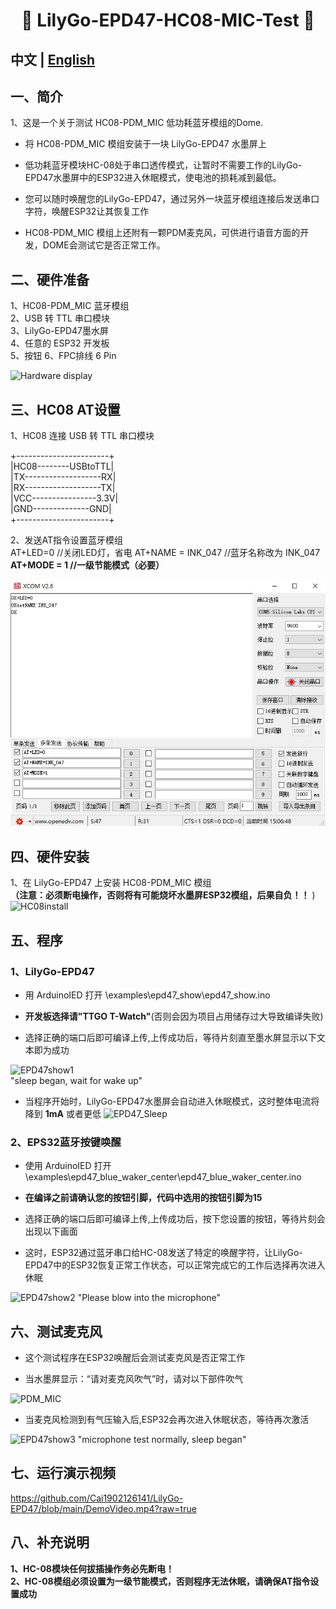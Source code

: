 <h1 align = "center">🌟 LilyGo-EPD47-HC08-MIC-Test 🌟</h1>

## **中文 | [English](./README.md)** 

## 一、简介
1、这是一个关于测试 HC08-PDM_MIC 低功耗蓝牙模组的Dome.  

 -  将 HC08-PDM_MIC 模组安装于一块 LilyGo-EPD47 水墨屏上
    
 -  低功耗蓝牙模块HC-08处于串口透传模式，让暂时不需要工作的LilyGo-EPD47水墨屏中的ESP32进入休眠模式，使电池的损耗减到最低。
   
 -  您可以随时唤醒您的LilyGo-EPD47，通过另外一块蓝牙模组连接后发送串口字符，唤醒ESP32让其恢复工作 
   
 -  HC08-PDM_MIC 模组上还附有一颗PDM麦克风，可供进行语音方面的开发，DOME会测试它是否正常工作。  
  
## 二、硬件准备
1、HC08-PDM_MIC 蓝牙模组  
2、USB 转 TTL 串口模块  
3、LilyGo-EPD47墨水屏  
4、任意的 ESP32 开发板  
5、按钮
6、FPC排线 6 Pin   
  
![Hardware display](/images/1.jpg)  
  
  
## 三、HC08 AT设置
1、HC08 连接 USB 转 TTL 串口模块  
  
+-----------------------+   
|HC08--------USBtoTTL|  
|TX-------------------RX|  
|RX-------------------TX|  
|VCC----------------3.3V|  
|GND--------------GND|  
+-----------------------+  
  
2、发送AT指令设置蓝牙模组  
AT+LED=0           //关闭LED灯，省电
AT+NAME = INK_047  //蓝牙名称改为 INK_047
**AT+MODE = 1        //一级节能模式（必要）**  
  
![HC08-ATset](/images/ATset.jpg)  
  
  
## 四、硬件安装
1、在 LilyGo-EPD47 上安装 HC08-PDM_MIC 模组  
**（注意：必须断电操作，否则将有可能烧坏水墨屏ESP32模组，后果自负！！**  )
![HC08install](/images/2.jpg)

  
  
## 五、程序
### 1、LilyGo-EPD47   
 -  用 ArduinoIED 打开 \examples\epd47_show\epd47_show.ino  
   
 -  **开发板选择请"TTGO T-Watch"**(否则会因为项目占用储存过大导致编译失败)  
   
 -  选择正确的端口后即可编译上传,上传成功后，等待片刻直至墨水屏显示以下文本即为成功  
  
![EPD47show1](/images/4.jpg)  
"sleep began, wait for wake up"  
  
  
-  当程序开始时，LilyGo-EPD47水墨屏会自动进入休眠模式，这时整体电流将降到 **1mA** 或者更低
![EPD47_Sleep](/images/10.jpg)
  
  
### 2、EPS32蓝牙按键唤醒  
 -  使用 ArduinoIED 打开  \examples\epd47_blue_waker_center\epd47_blue_waker_center.ino  
   
 -  **在编译之前请确认您的按钮引脚，代码中选用的按钮引脚为15**  
   
 -  选择正确的端口后即可编译上传,上传成功后，按下您设置的按钮，等待片刻会出现以下画面 
  
 -  这时，ESP32通过蓝牙串口给HC-08发送了特定的唤醒字符，让LilyGo-EPD47中的ESP32恢复正常工作状态，可以正常完成它的工作后选择再次进入休眠 

![EPD47show2](/images/11.jpg) 
"Please blow into the microphone"  
  
  
  
## 六、测试麦克风
 -  这个测试程序在ESP32唤醒后会测试麦克风是否正常工作 

 -  当水墨屏显示：“请对麦克风吹气”时，请对以下部件吹气 
  
![PDM_MIC](/images/6.jpg) 
  
  
 -  当麦克风检测到有气压输入后,ESP32会再次进入休眠状态，等待再次激活  
  
![EPD47show3](/images/12.jpg) 
"microphone test normally, sleep began"  
  
   
## 七、运行演示视频
https://github.com/Cai1902126141/LilyGo-EPD47/blob/main/DemoVideo.mp4?raw=true  
  
## 八、补充说明
**1、HC-08模块任何拔插操作务必先断电！**  
**2、HC-08模组必须设置为一级节能模式，否则程序无法休眠，请确保AT指令设置成功**  
  
  